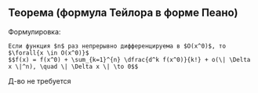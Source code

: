 ## Теорема (формула Тейлора в форме Пеано)
Формулировка:
```spoiler-markdown
Если функция $n$ раз непрерывно дифференцируема в $O(x^0)$, то $\forall{x \in O(x^0)}$
$$f(x) = f(x^0) + \sum_{k=1}^{n} \dfrac{d^k f(x^0)}{k!} + o(\| \Delta x \|^n), \quad \| \Delta x \| \to 0$$
```

Д-во не требуется
